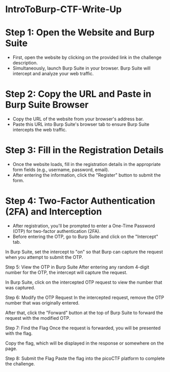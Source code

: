# IntroToBurp-CTF-Write-Up

# Step 1: Open the Website and Burp Suite
* First, open the website by clicking on the provided link in the challenge description.
* Simultaneously, launch Burp Suite in your browser. Burp Suite will intercept and analyze your web traffic.

# Step 2: Copy the URL and Paste in Burp Suite Browser
* Copy the URL of the website from your browser's address bar.
* Paste this URL into Burp Suite's browser tab to ensure Burp Suite intercepts the web traffic.

# Step 3: Fill in the Registration Details
* Once the website loads, fill in the registration details in the appropriate form fields (e.g., username, password, email).
* After entering the information, click the "Register" button to submit the form.

# Step 4: Two-Factor Authentication (2FA) and Interception
* After registration, you'll be prompted to enter a One-Time Password (OTP) for two-factor authentication (2FA).
* Before entering the OTP, go to Burp Suite and click on the "Intercept" tab.

In Burp Suite, set the intercept to "on" so that Burp can capture the request when you attempt to submit the OTP.

Step 5: View the OTP in Burp Suite
After entering any random 4-digit number for the OTP, the intercept will capture the request.

In Burp Suite, click on the intercepted OTP request to view the number that was captured.

Step 6: Modify the OTP Request
In the intercepted request, remove the OTP number that was originally entered.

After that, click the "Forward" button at the top of Burp Suite to forward the request with the modified OTP.

Step 7: Find the Flag
Once the request is forwarded, you will be presented with the flag.

Copy the flag, which will be displayed in the response or somewhere on the page.

Step 8: Submit the Flag
Paste the flag into the picoCTF platform to complete the challenge.


